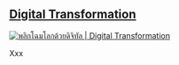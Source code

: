 ﻿## **[Digital Transformation](https://thaimooc.org/courses/course-v1:DEPA-MOOC+depa002+T1_2018/about)**

[![](/img/depa002.jpg "พลิกโฉมโลกด้วยดิจิทัล | Digital Transformation")](https://thaimooc.org/courses/course-v1:DEPA-MOOC+depa002+T1_2018/about)

Xxx